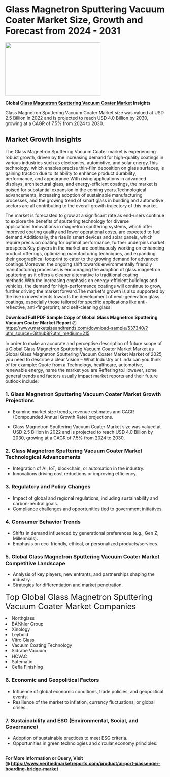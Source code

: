 <H1>Glass Magnetron Sputtering Vacuum Coater Market Size, Growth and Forecast from 2024 - 2031</H1><img class="aligncenter size-medium wp-image-584254" src="https://thirdeyenews.in/wp-content/uploads/2024/09/Global-Market-Research-300x168.jpeg" alt="" width="300" height="168" /><p><strong>Global&nbsp;<a href="https://www.marketsizeandtrends.com/download-sample/537340/?utm_source=Github8j?utm_medium=215">Glass Magnetron Sputtering Vacuum Coater Market</a> Insights</strong></p><p>Glass Magnetron Sputtering Vacuum Coater Market size was valued at USD 2.5 Billion in 2022 and is projected to reach USD 4.0 Billion by 2030, growing at a CAGR of 7.5% from 2024 to 2030.</p><p><h2>Market Growth Insights</h2> <p>The Glass Magnetron Sputtering Vacuum Coater market is experiencing robust growth, driven by the increasing demand for high-quality coatings in various industries such as electronics, automotive, and solar energy.This technology, which enables precise thin-film deposition on glass surfaces, is gaining traction due to its ability to enhance product durability, performance, and appearance.With rising applications in advanced displays, architectural glass, and energy-efficient coatings, the market is poised for substantial expansion in the coming years.Technological advancements, increasing adoption of sustainable manufacturing processes, and the growing trend of smart glass in building and automotive sectors are all contributing to the overall growth trajectory of this market.</p> <p>The market is forecasted to grow at a significant rate as end-users continue to explore the benefits of sputtering technology for diverse applications.Innovations in magnetron sputtering systems, which offer improved coating quality and lower operational costs, are expected to fuel demand.Additionally, the rise in smart devices and solar panels, which require precision coating for optimal performance, further underpins market prospects.Key players in the market are continuously working on enhancing product offerings, optimizing manufacturing techniques, and expanding their geographical footprint to cater to the growing demand for advanced coatings.Moreover, the ongoing shift towards environmentally friendly manufacturing processes is encouraging the adoption of glass magnetron sputtering as it offers a cleaner alternative to traditional coating methods.With the increasing emphasis on energy-efficient buildings and vehicles, the demand for high-performance coatings will continue to grow, further driving the market forward.The market's growth is also supported by the rise in investments towards the development of next-generation glass coatings, especially those tailored for specific applications like anti-reflective, anti-fingerprint, and self-cleaning glass.<p><span class=""><strong>Download Full PDF Sample Copy of Global Glass Magnetron Sputtering Vacuum Coater Market Report</strong> @ <a href="https://www.marketsizeandtrends.com/download-sample/537340/?utm_source=Github8j?utm_medium=215" target="_blank">https://www.marketsizeandtrends.com/download-sample/537340/?utm_source=Github8j?utm_medium=215</a></span></p><p>In order to make an accurate and perceptive description of future scope of a Global&nbsp;Glass Magnetron Sputtering Vacuum Coater Market Market as Global&nbsp;Glass Magnetron Sputtering Vacuum Coater Market Market of 2025, you need to describe a clear Vision &ndash; What Industry or Linda can you think of for example: Quote from a Technology, healthcare, automotive, renewable energy, name the market you are Reffering to.However, some general trends and factors usually impact market reports and their future outlook include:</p><h3>1.&nbsp;<strong>Glass Magnetron Sputtering Vacuum Coater Market Growth Projections</strong></h3><ul><li>Examine market size trends, revenue estimates and CAGR (Compounded Annual Growth Rate) projections.</li><li><p>Glass Magnetron Sputtering Vacuum Coater Market size was valued at USD 2.5 Billion in 2022 and is projected to reach USD 4.0 Billion by 2030, growing at a CAGR of 7.5% from 2024 to 2030.</p></li></ul><h3>2.&nbsp;<strong>Glass Magnetron Sputtering Vacuum Coater Market Technological Advancements</strong></h3><ul><li>Integration of AI, IoT, blockchain, or automation in the industry.</li><li>Innovations driving cost reductions or improving efficiency.</li></ul><h3>3.&nbsp;<strong>Regulatory and Policy Changes</strong></h3><ul><li>Impact of global and regional regulations, including sustainability and carbon-neutral goals.</li><li>Compliance challenges and opportunities tied to government initiatives.</li></ul><h3>4.&nbsp;<strong>Consumer Behavior Trends</strong></h3><ul><li>Shifts in demand influenced by generational preferences (e.g., Gen Z, Millennials).</li><li>Emphasis on eco-friendly, ethical, or personalized products/services.</li></ul><h3>5.&nbsp;<strong>Global Glass Magnetron Sputtering Vacuum Coater Market Competitive Landscape</strong></h3><ul><li>Analysis of key players, new entrants, and partnerships shaping the industry.</li><li>Strategies for differentiation and market penetration.</li></ul><p data-pm-slice="1 1 []"><span style="color: inherit; font-family: inherit; font-size: 25px;">Top Global Glass Magnetron Sputtering Vacuum Coater Market Companies</span></p><div class="" data-test-id=""><p><li>Northglass</li><li> BÃ¼hler Group</li><li> Xinology</li><li> Leybold</li><li> Vitro Glass</li><li> Vacuum Coating Technology</li><li> Sidrabe Vacuum</li><li> HCVAC</li><li> Safematic</li><li> Cefla Finishing</li></p></div><h3>6.&nbsp;<strong>Economic and Geopolitical Factors</strong></h3><ul><li>Influence of global economic conditions, trade policies, and geopolitical events.</li><li>Resilience of the market to inflation, currency fluctuations, or global crises.</li></ul><h3>7.&nbsp;<strong>Sustainability and ESG (Environmental, Social, and Governance)</strong></h3><ul><li>Adoption of sustainable practices to meet ESG criteria.</li><li>Opportunities in green technologies and circular economy principles.</li></ul><h2><strong style="font-size: 14px;">For More Information or Query, Visit @&nbsp;</strong><a style="background-color: #ffffff; font-size: 14px;" href="https://www.marketsizeandtrends.com/report/glass-magnetron-sputtering-vacuum-coater-market/" target="_blank">https://www.verifiedmarketreports.com/product/airport-passenger-boarding-bridge-market</a></h2>
